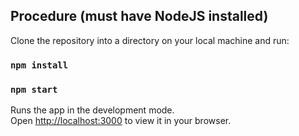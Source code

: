 
## Procedure (must have NodeJS installed)

Clone the repository into a directory on your local machine and run:

### `npm install`

### `npm start`

Runs the app in the development mode.\
Open [http://localhost:3000](http://localhost:3000) to view it in your browser.
